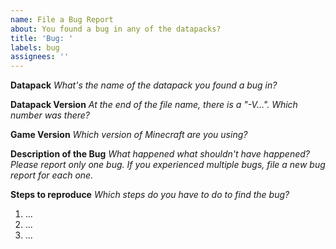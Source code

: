 ```yaml
---
name: File a Bug Report
about: You found a bug in any of the datapacks?
title: 'Bug: '
labels: bug
assignees: ''
---
```


**Datapack**
*What's the name of the datapack you found a bug in?*

**Datapack Version**
*At the end of the file name, there is a "-V…". Which number was there?*

**Game Version**
*Which version of Minecraft are you using?*
 
**Description of the Bug**
*What happened what shouldn't have happened?*
*Please report only one bug. If you experienced multiple bugs, file a new bug report for each one.*

**Steps to reproduce**
*Which steps do you have to do to find the bug?*
1. ...
2. ...
3. ...

